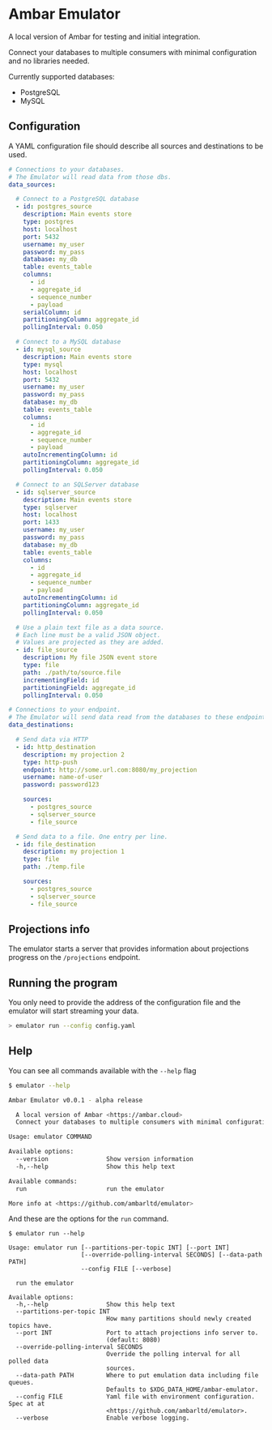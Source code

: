 # Ambar Emulator

A local version of Ambar for testing and initial integration.

Connect your databases to multiple consumers with minimal configuration and no libraries needed.

Currently supported databases:
- PostgreSQL
- MySQL

## Configuration

A YAML configuration file should describe all sources and destinations to be used.

``` yaml
# Connections to your databases.
# The Emulator will read data from those dbs.
data_sources:

  # Connect to a PostgreSQL database
  - id: postgres_source
    description: Main events store
    type: postgres
    host: localhost
    port: 5432
    username: my_user
    password: my_pass
    database: my_db
    table: events_table
    columns:
      - id
      - aggregate_id
      - sequence_number
      - payload
    serialColumn: id
    partitioningColumn: aggregate_id
    pollingInterval: 0.050

  # Connect to a MySQL database
  - id: mysql_source
    description: Main events store
    type: mysql
    host: localhost
    port: 5432
    username: my_user
    password: my_pass
    database: my_db
    table: events_table
    columns:
      - id
      - aggregate_id
      - sequence_number
      - payload
    autoIncrementingColumn: id
    partitioningColumn: aggregate_id
    pollingInterval: 0.050

  # Connect to an SQLServer database
  - id: sqlserver_source
    description: Main events store
    type: sqlserver
    host: localhost
    port: 1433
    username: my_user
    password: my_pass
    database: my_db
    table: events_table
    columns:
      - id
      - aggregate_id
      - sequence_number
      - payload
    autoIncrementingColumn: id
    partitioningColumn: aggregate_id
    pollingInterval: 0.050

  # Use a plain text file as a data source.
  # Each line must be a valid JSON object.
  # Values are projected as they are added.
  - id: file_source
    description: My file JSON event store
    type: file
    path: ./path/to/source.file
    incrementingField: id
    partitioningField: aggregate_id
    pollingInterval: 0.050

# Connections to your endpoint.
# The Emulator will send data read from the databases to these endpoints.
data_destinations:

  # Send data via HTTP
  - id: http_destination
    description: my projection 2
    type: http-push
    endpoint: http://some.url.com:8080/my_projection
    username: name-of-user
    password: password123

    sources:
      - postgres_source
      - sqlserver_source
      - file_source

  # Send data to a file. One entry per line.
  - id: file_destination
    description: my projection 1
    type: file
    path: ./temp.file

    sources:
      - postgres_source
      - sqlserver_source
      - file_source
```

## Projections info

The emulator starts a server that provides information about projections progress on the `/projections` endpoint.

## Running the program

You only need to provide the address of the configuration file and the emulator
will start streaming your data.

``` bash
> emulator run --config config.yaml
```

## Help

You can see all commands available with the `--help` flag

``` bash
$ emulator --help

Ambar Emulator v0.0.1 - alpha release

  A local version of Ambar <https://ambar.cloud>
  Connect your databases to multiple consumers with minimal configuration and no libraries needed.

Usage: emulator COMMAND

Available options:
  --version                Show version information
  -h,--help                Show this help text

Available commands:
  run                      run the emulator

More info at <https://github.com/ambarltd/emulator>
```

And these are the options for the `run` command.

```
$ emulator run --help

Usage: emulator run [--partitions-per-topic INT] [--port INT]
                    [--override-polling-interval SECONDS] [--data-path PATH]
                    --config FILE [--verbose]

  run the emulator

Available options:
  -h,--help                Show this help text
  --partitions-per-topic INT
                           How many partitions should newly created topics have.
  --port INT               Port to attach projections info server to.
                           (default: 8080)
  --override-polling-interval SECONDS
                           Override the polling interval for all polled data
                           sources.
  --data-path PATH         Where to put emulation data including file queues.
                           Defaults to $XDG_DATA_HOME/ambar-emulator.
  --config FILE            Yaml file with environment configuration. Spec at at
                           <https://github.com/ambarltd/emulator>.
  --verbose                Enable verbose logging.
```

